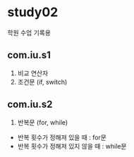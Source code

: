 # study02
학원 수업 기록용

## com.iu.s1
1. 비교 연산자
2. 조건문 (if, switch)


## com.iu.s2
1. 반복문 (for, while)
<ul>
  <li>반복 횟수가 정해져 있을 때 : for문 </li>
  <li>반복 횟수가 정해져 있지 않을 때 : while문 </li>
</ul>

